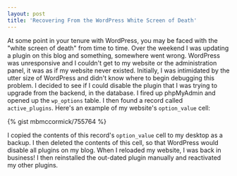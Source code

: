 ```yaml
---
layout: post
title: 'Recovering From the WordPress White Screen of Death'
---
```


At some point in your tenure with WordPress, you may be faced with the "white screen of death" from time to time. Over the weekend I was updating a plugin on this blog and something, somewhere went wrong. WordPress was unresponsive and I couldn't get to my website or the administration panel, it was as if my website never existed. Initially, I was intimidated by the utter size of WordPress and didn't know where to begin debugging this problem. I decided to see if I could disable the plugin that I was trying to upgrade from the backend, in the database. I fired up phpMyAdmin and opened up the `wp_options` table. I then found a record called `active_plugins`. Here's an example of my website's `option_value` cell:

{% gist mbmccormick/755764 %}

I copied the contents of this record's `option_value` cell to my desktop as a backup. I then deleted the contents of this cell, so that WordPress would disable all plugins on my blog. When I reloaded my website, I was back in business! I then reinstalled the out-dated plugin manually and reactivated my other plugins.

